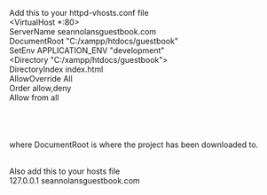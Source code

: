 Add this to your httpd-vhosts.conf file<br/>
<VirtualHost *:80> <br />
    ServerName seannolansguestbook.com <br />
    DocumentRoot "C:/xampp/htdocs/guestbook" <br />
    SetEnv APPLICATION_ENV "development" <br />
    <Directory "C:/xampp/htdocs/guestbook"> <br />
        DirectoryIndex index.html <br />
        AllowOverride All <br />
        Order allow,deny <br />
        Allow from all <br />
    </Directory> <br />
</VirtualHost> <br />
 <br /> <br />
where DocumentRoot is where the project has been downloaded to. <br /> <br />

Also add this to your hosts file <br />
127.0.0.1 seannolansguestbook.com
